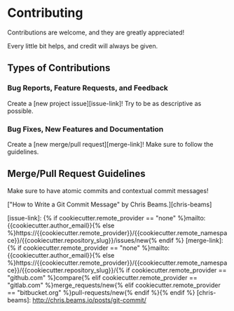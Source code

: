 # Contributing

Contributions are welcome, and they are greatly appreciated!

Every little bit helps, and credit will always be given.

## Types of Contributions

### Bug Reports, Feature Requests, and Feedback

Create a [new project issue][issue-link]! Try to be as descriptive as possible.

### Bug Fixes, New Features and Documentation

Create a [new merge/pull request][merge-link]! Make sure to follow the guidelines.

## Merge/Pull Request Guidelines

Make sure to have atomic commits and contextual commit messages!

["How to Write a Git Commit Message" by Chris Beams.][chris-beams]

[issue-link]: {% if cookiecutter.remote_provider == "none" %}mailto:{{cookiecutter.author_email}}{% else %}https://{{cookiecutter.remote_provider}}/{{cookiecutter.remote_namespace}}/{{cookiecutter.repository_slug}}/issues/new{% endif %}
[merge-link]: {% if cookiecutter.remote_provider == "none" %}mailto:{{cookiecutter.author_email}}{% else %}https://{{cookiecutter.remote_provider}}/{{cookiecutter.remote_namespace}}/{{cookiecutter.repository_slug}}/{% if cookiecutter.remote_provider == "github.com" %}compare{% elif cookiecutter.remote_provider == "gitlab.com" %}merge_requests/new{% elif cookiecutter.remote_provider == "bitbucket.org" %}pull-requests/new{% endif %}{% endif %}
[chris-beams]: http://chris.beams.io/posts/git-commit/
